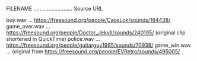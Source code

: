FILENAME .......................... Source URL

buy.wav ... https://freesound.org/people/CapsLok/sounds/184438/ 
game_over.wav ... https://freesound.org/people/Doctor_Jekyll/sounds/240195/ (original clip shortened in QuickTime)
police.wav ... https://freesound.org/people/guitarguy1985/sounds/70938/
game_win.wav ... original from https://freesound.org/people/EVRetro/sounds/495005/